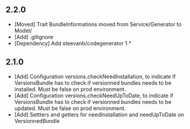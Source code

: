 2.2.0
-----

- [Moved] Trait BundleInformations moved from Service/Generator to Model/
- [Add] .gitignore
- [Dependency] Add steevanb/codegenerator 1.*

2.1.0
-----

- [Add] Configuration versions.checkNeedInstallation, to indicate if VersionsBundle has to check if versionned bundles needs to be installed. Must be false on prod environment.
- [Add] Configuration versions.checkNeedUpToDate, to indicate if VersionsBundle has to check if versionned bundles needs to be updated. Must be false on prod environment.
- [Add] Settters and getters for needInstallation and needUpToDate on VersionnedBundle
